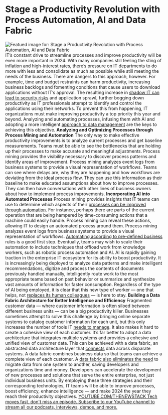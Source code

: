 # Stage a Productivity Revolution with Process Automation, AI and Data Fabric
![Featued image for: Stage a Productivity Revolution with Process Automation, AI and Data Fabric](https://cdn.thenewstack.io/media/2024/02/33baa39b-fabric-1031932_1280-1024x724.jpg)
IT’s constant drive to streamline processes and improve productivity will be even more important in 2024. With many companies still feeling the sting of inflation and high-interest rates, there’s pressure on IT departments to do more with less and consolidate as much as possible while still meeting the needs of the business.
There are dangers to this approach, however. For example, time and budget restraints can harm productivity, increasing business backlogs and fomenting conditions that cause users to download applications without IT’s approval. The resulting increase in
[shadow IT can lead to security risks](https://thenewstack.io/the-growing-security-risk-of-shadow-saas-integrations/) and application sprawl, further bogging down productivity as IT professionals attempt to identify and control the applications using their networks.
To prevent this from happening, IT organizations must make improving productivity a top priority this year and beyond. Analyzing and automating processes, infusing them with AI and adopting a more intelligent
[approach to data management](https://thenewstack.io/the-zero-trust-approach-to-data-management/) are the keys to achieving this objective.
**Analyzing and Optimizing Processes through Process Mining and Automation**
The only way to make effective productivity improvements is to analyze current processes and get baseline measurements. Teams must be able to see the bottlenecks that are holding up their processes to make accurate and meaningful adjustments.
Process mining provides the visibility necessary to discover process patterns and identify areas of improvement. Process mining analyzes event logs from business systems to provide a visual representation of workflows. Teams can see where delays are, why they are happening and how workflows are deviating from the ideal process flow. They can use this information as their baseline to make educated assumptions about how to improve processes. They can then have conversations with other lines of business owners about how to implement process improvements.
**Incorporating AI into Automated Processes**
Process mining provides insights that IT teams can use to determine which aspects of their
[processes can be improved through automation](https://thenewstack.io/true-success-in-process-automation-requires-microservices/). For instance, perhaps there are parts of the current operation that are being hampered by time-consuming actions that a machine could easily handle. Process mining can reveal these actions, allowing IT to design an automated process around them.
Process mining analyzes event logs from business systems to provide a visual representation of workflows.
[Automating according to pre-defined business](https://thenewstack.io/elements-of-cloud-native-business-automation/) rules is a good first step. Eventually, teams may wish to scale their automation to include techniques that offload work from knowledge workers, such as robotic process automation and AI.
AI is rapidly gaining traction in the enterprise IT ecosystem for its ability to boost productivity. It is increasingly being deployed to analyze data patterns and make intelligent recommendations, digitize and process the contents of documents previously handled manually, intelligently route work to the most appropriate teams based on past behavior or summarize and synthesize vast amounts of information for faster consumption. Regardless of the type of AI being employed, it is clear that this new type of worker — one that helps, not
[replaces its human colleagues](https://thenewstack.io/ai-is-best-supporting-human-decision-making-not-replacing-it/) — is here to stay. **Building a Data Fabric Architecture for Better Intelligence and Efficiency**
Fragmented customer data — where customer information is often siloed between different business units — can be a big productivity killer. Businesses sometimes attempt to solve this challenge by bringing online separate systems to catalog customer information for each unit, but this only increases the number of tools IT
[needs to manage](https://thenewstack.io/why-vulnerability-management-needs-a-patch/). It also makes it hard to create a cohesive view of each customer.
It’s far better to adopt a data architecture that integrates multiple systems and provides a cohesive and unified view of customer data. This can be achieved with a data fabric, an abstracted data architecture layer that
[connects](https://thenewstack.io/the-internet-of-things-requires-a-connected-data-infrastructure/) data across disparate systems. A data fabric combines business data so that teams can achieve a complete view of each customer.
A
[data fabric also eliminates the need](https://thenewstack.io/how-a-data-fabric-gets-snow-tires-to-a-store-when-you-need-them/) to migrate data from one system to another, saving developers and organizations time and money. Developers can accelerate the development of new processes and solutions that serve the entire enterprise, not just individual business units.
By employing these three strategies and their corresponding technologies, IT teams will be able to improve processes, boost efficiency, enhance intelligence — and make 2024 the year they reach their productivity objectives.
[
YOUTUBE.COM/THENEWSTACK
Tech moves fast, don't miss an episode. Subscribe to our YouTube
channel to stream all our podcasts, interviews, demos, and more.
](https://youtube.com/thenewstack?sub_confirmation=1)